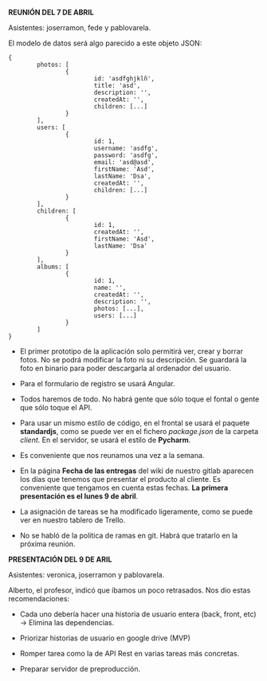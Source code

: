 **REUNIÓN DEL 7 DE ABRIL**

Asistentes: joserramon, fede y pablovarela.

El modelo de datos será algo parecido a este objeto JSON:
```
{
        photos: [
                {
                        id: 'asdfghjklñ',
                        title: 'asd',
                        description: '',
                        createdAt: '',
                        children: [...]
                }
        ],
        users: [
                {
                        id: 1,
                        username: 'asdfg',
                        password: 'asdfg',
                        email: 'asd@asd',
                        firstName: 'Asd',
                        lastName: 'Dsa',
                        createdAt: '',
                        children: [...]
                }
        ],
        children: [
                {
                        id: 1,
                        createdAt: '',
                        firstName: 'Asd',
                        lastName: 'Dsa'
                }
        ],
        albums: [
                {
                        id: 1,
                        name: '',
                        createdAt: '',
                        description: '',
                        photos: [...],
                        users: [...]
                }
        ]
}
```

- El primer prototipo de la aplicación solo permitirá ver, crear y borrar fotos. No se podrá modificar la foto ni su descripción. Se guardará la foto en binario para poder descargarla al ordenador del usuario.

- Para el formulario de registro se usará Angular.

- Todos haremos de todo. No habrá gente que sólo toque el fontal o gente que sólo toque el API.

- Para usar un mismo estilo de código, en el frontal se usará el paquete **standardjs**, como se puede ver en el fichero *package.json* de la carpeta *client*. En el servidor, se usará el estilo de **Pycharm**.

- Es conveniente que nos reunamos una vez a la semana.

- En la página **Fecha de las entregas** del wiki de nuestro gitlab aparecen los días que tenemos que presentar el producto al cliente. Es conveniente que tengamos en cuenta estas fechas. **La primera presentación es el lunes 9 de abril**.

- La asignación de tareas se ha modificado ligeramente, como se puede ver en nuestro tablero de Trello.

- No se habló de la política de ramas en git. Habrá que tratarlo en la próxima reunión.



**PRESENTACIÓN DEL 9 DE ARIL**

Asistentes: veronica, joserramon y pablovarela.

Alberto, el profesor, indicó que íbamos un poco retrasados. Nos dio estas recomendaciones:

- Cada uno debería hacer una historia de usuario entera (back, front, etc) -> Elimina las dependencias.

- Priorizar historias de usuario en google drive (MVP)

- Romper tarea como la de API Rest en varias tareas más concretas.

- Preparar servidor de preproducción.
